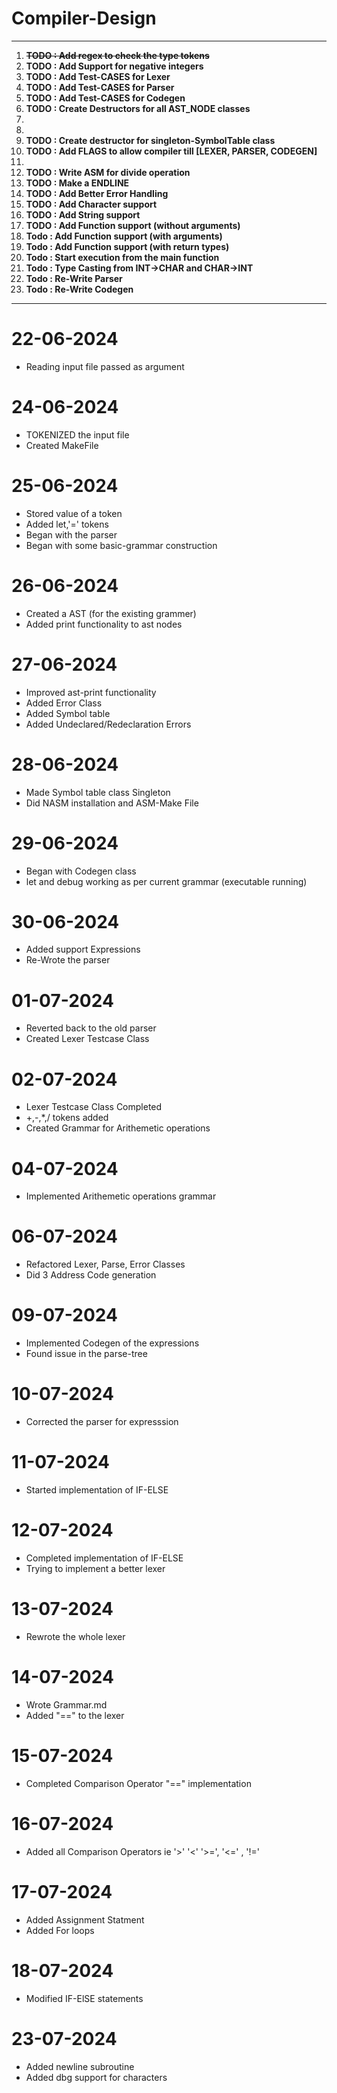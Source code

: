 # Compiler-Design
----
1.  ~~**TODO : Add regex to check the type tokens**~~
2.  **TODO : Add Support for negative integers**
3.  **TODO : Add Test-CASES for Lexer**
4.  **TODO : Add Test-CASES for Parser**
5.  **TODO : Add Test-CASES for Codegen**
6.  **TODO : Create Destructors for all AST_NODE classes**
7.  <!-- **TODO : Create a Error Class** -->
8.  <!-- **TODO : Get DBG to compile to ASM** -->
9.  **TODO : Create destructor for singleton-SymbolTable class**
10. **TODO : Add FLAGS to allow compiler till [LEXER, PARSER, CODEGEN]**
11. <!-- **TODO : Change lexer to be able to recognize operators even without space** -->
12. **TODO : Write ASM for divide operation**
13. **TODO : Make a ENDLINE**
14. **TODO : Add Better Error Handling**
15. **TODO : Add Character support**
16. **TODO : Add String support**
17. **TODO : Add Function support (without arguments)**
18. **Todo : Add Function support (with arguments)**
19. **Todo : Add Function support (with return types)**
19. **Todo : Start execution from the main function**
20. **Todo : Type Casting from INT->CHAR and CHAR->INT**
21. **Todo : Re-Write Parser**
22. **Todo : Re-Write Codegen**
----

# 22-06-2024
- Reading input file passed as argument

# 24-06-2024
- TOKENIZED the input file
- Created MakeFile

# 25-06-2024
- Stored value of a token
- Added let,'=' tokens
- Began with the parser
- Began with some basic-grammar construction

# 26-06-2024
- Created a AST (for the existing grammer)
- Added print functionality to ast nodes

# 27-06-2024
- Improved ast-print functionality
- Added Error Class
- Added Symbol table
- Added Undeclared/Redeclaration Errors

# 28-06-2024
- Made Symbol table class Singleton
- Did NASM installation and ASM-Make File

# 29-06-2024
- Began with Codegen class
- let and debug working as per current grammar (executable running)

# 30-06-2024
- Added support Expressions
- Re-Wrote the parser

# 01-07-2024
- Reverted back to the old parser
- Created Lexer Testcase Class


# 02-07-2024
- Lexer Testcase Class Completed
- +,-,*,/ tokens added
- Created Grammar for Arithemetic operations

# 04-07-2024
- Implemented Arithemetic operations grammar

# 06-07-2024
- Refactored Lexer, Parse, Error Classes
- Did 3 Address Code generation

# 09-07-2024
- Implemented Codegen of the expressions
- Found issue in the parse-tree

# 10-07-2024
- Corrected the parser for expresssion

# 11-07-2024
- Started implementation of IF-ELSE

# 12-07-2024
- Completed implementation of IF-ELSE
- Trying to implement a better lexer

# 13-07-2024
- Rewrote the whole lexer

# 14-07-2024
- Wrote Grammar.md
- Added "==" to the lexer

# 15-07-2024
- Completed Comparison Operator "==" implementation

# 16-07-2024
- Added all Comparison Operators ie '>' '<' '>=', '<=' , '!='

# 17-07-2024
- Added Assignment Statment
- Added For loops

# 18-07-2024
- Modified IF-ElSE statements

# 23-07-2024
- Added newline subroutine
- Added dbg support for characters